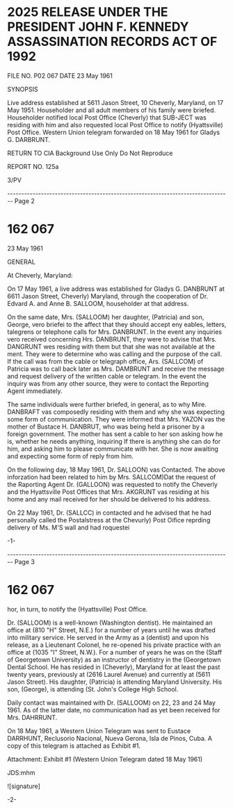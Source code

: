 # 2025 RELEASE UNDER THE PRESIDENT JOHN F. KENNEDY ASSASSINATION RECORDS ACT OF 1992

FILE NO. P02 067 DATE 23 May 1961

SYNOPSIS

Live address established at 5611 Jason Street, 10 Cheverly, Maryland, on 17 May 1951. Householder and all adult members of his family were briefed. Householder notified local Post Office (Cheverly) that SUB-JECT was residing with him and also requested local Post Office to notify (Hyattsville) Post Office. Western Union telegram forwarded on 18 May 1961 for Gladys G. DARBRUNT.

RETURN TO CIA
Background Use Only
Do Not Reproduce

REPORT NO. 125a

3/PV


-------------------------------------------------------------------------------- Page 2

# 162 067

23 May 1961

GENERAL

At Cheverly, Maryland:

On 17 May 1961, a live address was established for Gladys G. DANBRUNT at 6611 Jason Street, Cheverly) Maryland, through the cooperation of Dr. Edvard A. and Anne B. SALLOOM, householder at that address.

On the same date, Mrs. (SALLOOM) her daughter, (Patricia) and son, George, vero briefei to the affect that they should accept eny eables, letters, talegrens or telephone calls for Mrs. DANBRUNT. In the event any inquiries vero received concerning Hrs. DANBRUNT, they were to advise that Mrs. DANGRUNT wes residing with them but that she was not available at the ment. They were to determine who was calling and the purpose of the call. If the call was from the cable or telegraph office, Ars. (SALLCOM) of Patricia was to call back later as Mrs. DAMBRUNT and receive the message and request delivery of the written cable or telegram. In the event the inquiry was from any other source, they were to contact the Reporting Agent immediately.

The same individuals were further briefed, in general, as to why Mire. DANBRAFT vas composedly residing with them and why she was expecting some form of communication. They were informed that Mrs. YAZON vas the mother of Bustace H. DANBRUT, who was being held a prisoner by a foreign government. The mother has sent a cable to her son asking how he is, whether he needs anything, inquiring If there is anything she can do for him, and asking him to please communicate with her. She is now awaiting and expecting some form of reply from him.

On the following day, 18 May 1961, Dr. SALLOON) vas Contacted. The above inforzation had been related to him by Mrs. SALLCOM)Dat the request of the Raporting Agent Dr. (GALLOON) was requested to notify the Cheverly and the Hyattsville Post Offices that Mrs. AKGRUNT vas residing at his home and any mail received for her should be delivered to his address.

On 22 May 1961, Dr. (SALLCC) in contacted and he advised that he had personally called the Postalstress at the Chevurly) Post Oifice reprding delivery of Ms. M'S wall and had roquestei

-1-


-------------------------------------------------------------------------------- Page 3

# 162 067

hor, in turn, to notify the (Hyattsville) Post Office.

Dr. (SALLOOM) is a well-known (Washington dentist). He maintained an office at (810 "H" Street, N.E.) for a number of years until he was drafted into military service. He served in the Army as a (dentist) and upon his release, as a Lieutenant Colonel, he re-opened his private practice with an office at (1035 "I" Street, N.W.). For a number of years he was on the (Staff of Georgetown University) as an instructor of dentistry in the (Georgetown Dental School. He has resided in (Cheverly), Maryland for at least the past twenty years, previously at (2616 Laurel Avenue) and currently at (5611 Jason Street). His daughter, (Patricia) is attending Maryland University. His son, (George), is attending (St. John's College High School.

Daily contact was maintained with Dr. (SALLOOM) on 22, 23 and 24 May 1961. As of the latter date, no communication had as yet been received for Mrs. DAHRRUNT.

On 18 May 1961, a Western Union Telegram was sent to Eustace DARRHUNT, Reclusorio Nacional, Nueva Gerona, Isla de Pinos, Cuba. A copy of this telegram is attached as Exhibit #1.

Attachment:
Exhibit #1 (Western Union Telegram dated 18 May 1961)

JDS:mhm

![signature]

-2-
